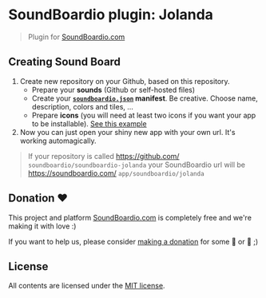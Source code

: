 # SoundBoardio plugin: Jolanda

> Plugin for [SoundBoardio.com](https://soundboardio.com)

## Creating Sound Board

1. Create new repository on your Github, based on this repository.
   - Prepare your **sounds** (Github or self-hosted files)
   - Create your **[`soundboardio.json`](https://github.com/soundboardio/soundboardio-jolanda/blob/master/soundboardio.json) manifest**. Be creative. Choose name, description, colors and tiles, ...
   - Prepare **icons** (you will need at least two icons if you want your app to be installable). [See this example](https://github.com/soundboardio/soundboardio-jolanda/blob/master/soundboardio.json#L13)
2. Now you can just open your shiny new app with your own url. It's working automagically.

> If your repository is called https://github.com/ `soundboardio/soundboardio-jolanda` your SoundBoardio url will be https://soundboardio.com/ `app/soundboardio/jolanda`

## Donation ❤️

This project and platform [SoundBoardio.com](soundboardio.com) is completely free and we're making it with love :)

If you want to help us, please consider [making a donation](https://github.com/sponsors/bartholomej) for some 🍺 or 🍵 ;)

## License

All contents are licensed under the [MIT license].

[mit license]: LICENSE
